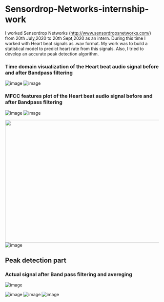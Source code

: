 # Sensordrop-Networks-internship-work
I worked Sensordrop Networks (http://www.sensordropsnetworks.com/) from 20th July,2020 to 20th Sept,2020 as an intern. During this time I worked with Heart beat signals as .wav format. My work was to build a statistical model to predict heart rate from this signals. Also, I tried to develop an accurate peak detection algorithm.


### Time domain visualization of the Heart beat audio signal before and after Bandpass filtering
![image](https://user-images.githubusercontent.com/33135767/92559609-8d697d00-f28e-11ea-8cf0-0884caaf44a5.png) ![image](https://user-images.githubusercontent.com/33135767/92559650-9fe3b680-f28e-11ea-95ac-489af75adfc3.png)

### MFCC features plot of the Heart beat audio signal before and after Bandpass filtering

![image](https://user-images.githubusercontent.com/33135767/92559252-d53bd480-f28d-11ea-99be-0ff728953151.png) ![image](https://user-images.githubusercontent.com/33135767/92559175-b0dff800-f28d-11ea-936c-f6eeb0d0133e.png)

<img src="https://user-images.githubusercontent.com/33135767/92330440-73f8e300-f08c-11ea-9347-f831828e0f3c.png" width="600" height="400"/> ![image](https://user-images.githubusercontent.com/33135767/92560103-724b3d00-f28f-11ea-96eb-0172c1f30e22.png)

## Peak detection part
### Actual signal after Band pass filtering and avereging
 ![image](https://user-images.githubusercontent.com/33135767/92561194-5e083f80-f291-11ea-824f-6d6722b6b2fc.png)

![image](https://user-images.githubusercontent.com/33135767/92330469-a4d91800-f08c-11ea-9ef9-56db4ddc0681.png)
![image](https://user-images.githubusercontent.com/33135767/92330471-a99dcc00-f08c-11ea-921d-31b32e6b00c7.png)
![image](https://user-images.githubusercontent.com/33135767/92330472-ac98bc80-f08c-11ea-9d8f-77ef5baba5d0.png)






